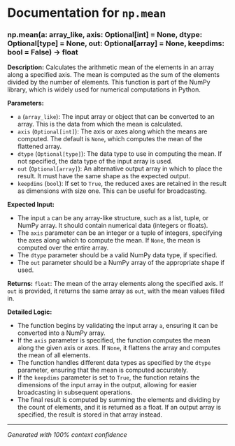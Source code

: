 # Documentation for `np.mean`

### np.mean(a: array_like, axis: Optional[int] = None, dtype: Optional[type] = None, out: Optional[array] = None, keepdims: bool = False) -> float

**Description:**
Calculates the arithmetic mean of the elements in an array along a specified axis. The mean is computed as the sum of the elements divided by the number of elements. This function is part of the NumPy library, which is widely used for numerical computations in Python.

**Parameters:**
- `a` (`array_like`): The input array or object that can be converted to an array. This is the data from which the mean is calculated.
- `axis` (`Optional[int]`): The axis or axes along which the means are computed. The default is `None`, which computes the mean of the flattened array.
- `dtype` (`Optional[type]`): The data type to use in computing the mean. If not specified, the data type of the input array is used.
- `out` (`Optional[array]`): An alternative output array in which to place the result. It must have the same shape as the expected output.
- `keepdims` (`bool`): If set to `True`, the reduced axes are retained in the result as dimensions with size one. This can be useful for broadcasting.

**Expected Input:**
- The input `a` can be any array-like structure, such as a list, tuple, or NumPy array. It should contain numerical data (integers or floats).
- The `axis` parameter can be an integer or a tuple of integers, specifying the axes along which to compute the mean. If `None`, the mean is computed over the entire array.
- The `dtype` parameter should be a valid NumPy data type, if specified.
- The `out` parameter should be a NumPy array of the appropriate shape if used.

**Returns:**
`float`: The mean of the array elements along the specified axis. If `out` is provided, it returns the same array as `out`, with the mean values filled in.

**Detailed Logic:**
- The function begins by validating the input array `a`, ensuring it can be converted into a NumPy array.
- If the `axis` parameter is specified, the function computes the mean along the given axis or axes. If `None`, it flattens the array and computes the mean of all elements.
- The function handles different data types as specified by the `dtype` parameter, ensuring that the mean is computed accurately.
- If the `keepdims` parameter is set to `True`, the function retains the dimensions of the input array in the output, allowing for easier broadcasting in subsequent operations.
- The final result is computed by summing the elements and dividing by the count of elements, and it is returned as a float. If an output array is specified, the result is stored in that array instead.

---
*Generated with 100% context confidence*
